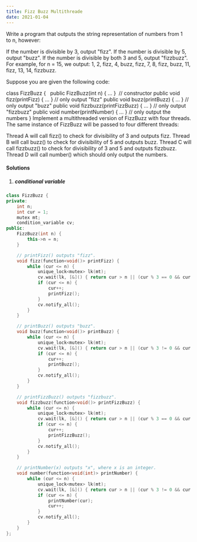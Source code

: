 ```yaml
---
title: Fizz Buzz Multithreade
date: 2021-01-04
---
```

Write a program that outputs the string representation of numbers from 1 to n, however:

If the number is divisible by 3, output "fizz".
If the number is divisible by 5, output "buzz".
If the number is divisible by both 3 and 5, output "fizzbuzz".
For example, for n = 15, we output: 1, 2, fizz, 4, buzz, fizz, 7, 8, fizz, buzz, 11, fizz, 13, 14, fizzbuzz.

Suppose you are given the following code:

class FizzBuzz {
  public FizzBuzz(int n) { ... }               // constructor
  public void fizz(printFizz) { ... }          // only output "fizz"
  public void buzz(printBuzz) { ... }          // only output "buzz"
  public void fizzbuzz(printFizzBuzz) { ... }  // only output "fizzbuzz"
  public void number(printNumber) { ... }      // only output the numbers
}
Implement a multithreaded version of FizzBuzz with four threads. The same instance of FizzBuzz will be passed to four different threads:

Thread A will call fizz() to check for divisibility of 3 and outputs fizz.
Thread B will call buzz() to check for divisibility of 5 and outputs buzz.
Thread C will call fizzbuzz() to check for divisibility of 3 and 5 and outputs fizzbuzz.
Thread D will call number() which should only output the numbers.

#### Solutions

1. ##### conditional variable


```cpp
class FizzBuzz {
private:
    int n;
    int cur = 1;
    mutex mt;
    condition_variable cv;
public:
    FizzBuzz(int n) {
        this->n = n;
    }

    // printFizz() outputs "fizz".
    void fizz(function<void()> printFizz) {
        while (cur <= n) {
            unique_lock<mutex> lk(mt);
            cv.wait(lk, [&]() { return cur > n || (cur % 3 == 0 && cur % 5 != 0); });
            if (cur <= n) {
                cur++;
                printFizz();
            }
            cv.notify_all();
        }
    }

    // printBuzz() outputs "buzz".
    void buzz(function<void()> printBuzz) {
        while (cur <= n) {
            unique_lock<mutex> lk(mt);
            cv.wait(lk, [&]() { return cur > n || (cur % 3 != 0 && cur % 5 == 0); });
            if (cur <= n) {
                cur++;
                printBuzz();
            }
            cv.notify_all();
        }
    }

    // printFizzBuzz() outputs "fizzbuzz".
	void fizzbuzz(function<void()> printFizzBuzz) {
        while (cur <= n) {
            unique_lock<mutex> lk(mt);
            cv.wait(lk, [&]() { return cur > n || (cur % 3 == 0 && cur % 5 == 0); });
            if (cur <= n) {
                cur++;
                printFizzBuzz();
            }
            cv.notify_all();
        }
    }

    // printNumber(x) outputs "x", where x is an integer.
    void number(function<void(int)> printNumber) {
        while (cur <= n) {
            unique_lock<mutex> lk(mt);
            cv.wait(lk, [&]() { return cur > n || (cur % 3 != 0 && cur % 5 != 0); });
            if (cur <= n) {
                printNumber(cur);
                cur++;
            }
            cv.notify_all();
        }
    }
};
```